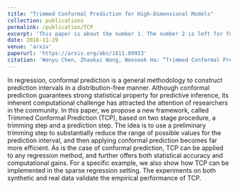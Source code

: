 ```yaml
---
title: "Trimmed Conformal Prediction for High-Dimensional Models"
collection: publications
permalink: /publication/TCP
excerpt: 'This paper is about the number 1. The number 2 is left for future work.'
date: 2016-11-29
venue: 'arxiv'
paperurl: 'https://arxiv.org/abs/1611.09933'
citation: 'Wenyu Chen, Zhaokai Wang, Wooseok Ha: “Trimmed Conformal Prediction for High-Dimensional Models”, 2016; <a href='http://arxiv.org/abs/1611.09933'>arXiv:1611.09933</a>.'
---
```

In regression, conformal prediction is a general methodology to construct prediction intervals in a distribution-free manner. Although conformal prediction guarantees strong statistical property for predictive inference, its inherent computational challenge has attracted the attention of researchers in the community. In this paper, we propose a new framework, called Trimmed Conformal Prediction (TCP), based on two stage procedure, a trimming step and a prediction step. The idea is to use a preliminary trimming step to substantially reduce the range of possible values for the prediction interval, and then applying conformal prediction becomes far more efficient. As is the case of conformal prediction, TCP can be applied to any regression method, and further offers both statistical accuracy and computational gains. For a specific example, we also show how TCP can be implemented in the sparse regression setting. The experiments on both synthetic and real data validate the empirical performance of TCP.